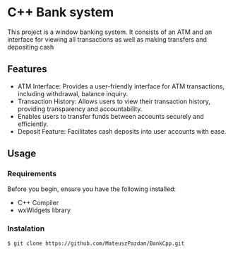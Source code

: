 # C++ Bank system

This project is a window banking system. It consists of an ATM and an interface for viewing all transactions as well as making transfers and depositing cash


## Features

- ATM Interface: Provides a user-friendly interface for ATM transactions, including withdrawal, balance inquiry.
- Transaction History: Allows users to view their transaction history, providing transparency and accountability.
- Enables users to transfer funds between accounts securely and efficiently.
- Deposit Feature: Facilitates cash deposits into user accounts with ease.

## Usage
### Requirements
Before you begin, ensure you have the following installed:
- C++ Compiler
- wxWidgets library

### Instalation
```
$ git clone https://github.com/MateuszPazdan/BankCpp.git
```
